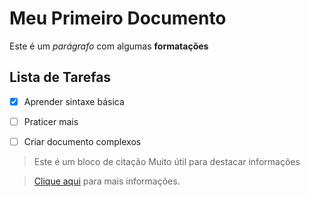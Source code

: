# Meu Primeiro Documento
Este é um *parágrafo* com algumas **formatações**
## Lista de Tarefas

- [x] Aprender sintaxe básica

- [ ] Praticer mais

- [ ] Criar documento complexos 

> Este é um bloco de citação
> Muito útil para destacar informações

> [Clique aqui](https://www.tudogostoso.com.br/receita/190992-sunomono-salada-de-pepino-japonesa.html) para mais informações.
